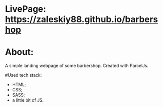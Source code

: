 # LivePage: https://zaleskiy88.github.io/barbershop

# About:

A simple landing webpage of some barbershop. Created with ParcelJs.

#Used tech stack:

- HTML;
- CSS;
- SASS;
- a little bit of JS.

